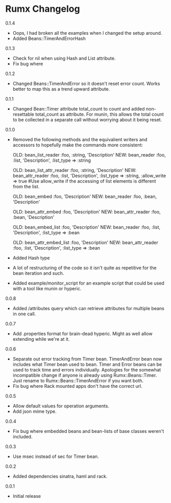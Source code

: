 Rumx Changelog
=====================

0.1.4

 - Oops, I had broken all the examples when I changed the setup around.
 - Added Beans::TimerAndErrorHash

0.1.3

 - Check for nil when using Hash and List attribute.
 - Fix bug where

0.1.2

 - Changed Beans::TimerAndError so it doesn't reset error count.  Works better to map this as a trend upward attribute.

0.1.1

 - Changed Bean::Timer attribute total_count to count and added non-resettable total_count as attribute.
   For munin, this allows the total count to be collected in a separate call without worrying about it being reset.

0.1.0

 - Removed the following methods and the equivalient writers and accessors to hopefully make the commands more consistent:

   OLD: bean_list_reader :foo, :string, 'Description'
   NEW: bean_reader :foo, :list, 'Description', :list_type => :string

   OLD: bean_list_attr_reader :foo, :string, 'Description'
   NEW: bean_attr_reader :foo, :list, 'Description', :list_type => :string, :allow_write => true #Use allow_write if the accessing of list elements is different from the list.

   OLD: bean_embed :foo, 'Description'
   NEW: bean_reader :foo, :bean, 'Description'

   OLD: bean_attr_embed :foo, 'Description'
   NEW: bean_attr_reader :foo, :bean, 'Description'

   OLD: bean_embed_list :foo, 'Description'
   NEW: bean_reader :foo, :list, 'Description', :list_type => :bean

   OLD: bean_attr_embed_list :foo, 'Description'
   NEW: bean_attr_reader :foo, :list, 'Description', :list_type => :bean

 - Added Hash type

 - A lot of restructuring of the code so it isn't quite as repetitive for the bean iteration and such.

 - Added example/monitor_script for an example script that could be used with a tool like munin or hyperic.

0.0.8

 - Added /attributes query which can retrieve attributes for multiple beans in one call.

0.0.7

 - Add .properties format for brain-dead hyperic.  Might as well allow extending while we're at it.

0.0.6

 - Separate out error tracking from Timer bean.  TimerAndError bean now includes what Timer bean used to bean.
   Timer and Error beans can be used to track time and errors individually.
   Apologies for the somewhat incompatible change if anyone is already using Rumx::Beans::Timer.  Just rename
   to Rumx::Beans::TimerAndError if you want both.
 - Fix bug where Rack mounted apps don't have the correct url.

0.0.5

 - Allow default values for operation arguments.
 - Add json mime type.

0.0.4

 - Fix bug where embedded beans and bean-lists of base classes weren't included.

0.0.3

 - Use msec instead of sec for Timer bean.

0.0.2

 - Added dependencies sinatra, haml and rack.

0.0.1

 - Initial release
